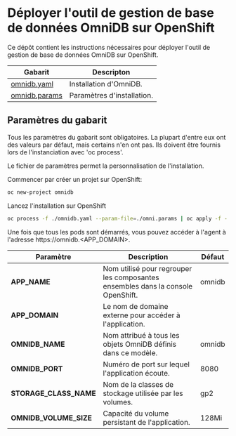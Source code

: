 # Déployer l'outil de gestion de base de données OmniDB sur OpenShift

Ce dépôt contient les instructions nécessaires pour déployer l'outil de gestion de base de données OmniDB sur OpenShift.

| Gabarit  | Descripton |
| -------- | ---------- |
| [omnidb.yaml](https://github.com/CQEN-QDCE/aries-toolkit/blob/master/openshift/templates/database-management/omnidb.yaml) | Installation d'OmniDB. |
| [omnidb.params](https://github.com/CQEN-QDCE/aries-toolkit/blob/master/openshift/templates/database-management/omnidb.params) | Paramètres d'installation. |

## Paramètres du gabarit

Tous les paramètres du gabarit sont obligatoires. La plupart d'entre eux ont des valeurs par défaut, mais certains n'en ont pas. Ils doivent être fournis lors de l'instanciation avec 'oc process'.

Le fichier de paramètres permet la personnalisation de l'installation.

Commencer par créer un projet sur OpenShift:
```bash
oc new-project omnidb
```
Lancez l'installation sur OpenShift
```bash
oc process -f ./omnidb.yaml --param-file=./omni.params | oc apply -f -
```

Une fois que tous les pods sont démarrés, vous pouvez accéder à l'agent à l'adresse https://omnidb.<APP_DOMAIN>.

| Paramètre | Description | Défaut      |
| --------- | ----------- | ----------- |
| **APP_NAME** | Nom utilisé pour regrouper les composantes ensembles dans la console OpenShift. | omnidb |
| **APP_DOMAIN** | Le nom de domaine externe pour accéder à l'application. | |
| **OMNIDB_NAME** | Nom attribué à tous les objets OmniDB définis dans ce modèle. | omnidb |
| **OMNIDB_PORT** | Numéro de port sur lequel l'application écoute. | 8080 |
| **STORAGE_CLASS_NAME** | Nom de la classes de stockage utilisée par les volumes. | gp2 |
| **OMNIDB_VOLUME_SIZE** | Capacité du volume persistant de l'application. | 128Mi |
